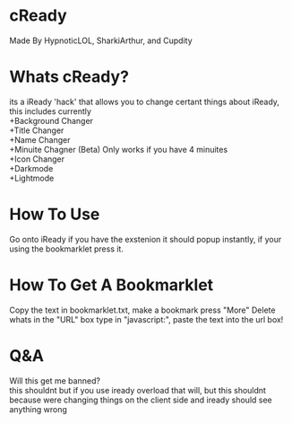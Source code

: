 # cReady
Made By HypnoticLOL, SharkiArthur, and Cupdity

# Whats cReady?
its a iReady 'hack' that allows you to change certant things about iReady, this includes currently<br>
+Background Changer<br>
+Title Changer<br>
+Name Changer<br>
+Minuite Chagner (Beta) Only works if you have 4 minuites<br>
+Icon Changer<br>
+Darkmode<br>
+Lightmode<br>

# How To Use
Go onto iReady if you have the exstenion it should popup instantly, if your using the bookmarklet press it.

# How To Get A Bookmarklet
Copy the text in bookmarklet.txt, make a bookmark press "More" Delete whats in the "URL" box type in "javascript:", paste the text into the url box!

# Q&A
Will this get me banned?<br>
this shouldnt but if you use iready overload that will, but this shouldnt because were changing things on the client side and iready should see anything wrong<br>

